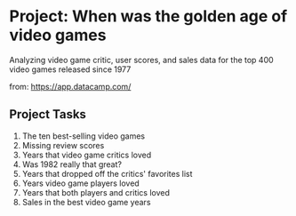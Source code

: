 # Project: When was the golden age of video games
Analyzing video game critic, user scores, and sales data for the top 400 video games released since 1977

from: https://app.datacamp.com/

## Project Tasks

1. The ten best-selling video games
2. Missing review scores
3. Years that video game critics loved
4. Was 1982 really that great?
5. Years that dropped off the critics' favorites list
6. Years video game players loved
7. Years that both players and critics loved
8. Sales in the best video game years
